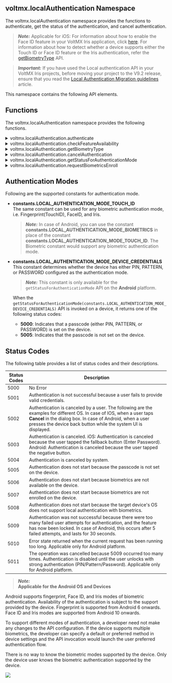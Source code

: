                             


## <a id="voltmxlocalauthentication-namespace"></a> voltmx.localAuthentication Namespace


The voltmx.localAuthentication namespace provides the functions to authenticate, get the status of the authentication, and cancel authentication.

> **_Note:_** Applicable for iOS: For information about how to enable the Face ID feature in your VoltMX Iris application, click [here](../../../Iris/iris_user_guide/Content/Support_for_iPhoneX.md). For information about how to detect whether a device supports either the Touch ID or Face ID feature or the Iris authentication, refer the [getBiometryType](#biometryofDevice) API.

> **_Important:_** If you have used the Local authentication API in your VoltMX Iris projects, before moving your project to the V9.2 release, ensure that you read the [Local Authentication Migration guidelines](https://support.hcltechsw.com/community?id=community_question&sys_id=3994d4151b58e8142518542f0a4bcb66&view_source=searchResult) article.
<!-- > **_Important:_** If you have used the Local authentication API in your VoltMX Iris V8 projects, before moving your project to the V9 release, ensure that you read the [Local Authentication Migration guidelines](https://basecamp.voltmx.com/s/feed/0D52K00004LZUWw) article on the Base Camp. -->

This namespace contains the following API elements.

Functions
---------

The voltmx.localAuthentication namespace provides the following functions.


<details close markdown="block"><summary>voltmx.localAuthentication.authenticate</summary>

* * *

The API is used to authenticate the user with configurable system UI.

> **_Note:_** Call the `voltmx.localAuthentication.authenticate` API only if the `[voltmx.localAuthentication.getStatusForAuthenticationMode](#getStatusForAuthenticationMode)` API returns the success status code (5000).

<b>Syntax</b>

```

voltmx.localAuthentication.authenticate(  
    authenticationMode,  
    statusCallback,  
    configMap);
```

<b>Input Parameters</b>

  
| Parameter | Description |
| --- | --- |
| authenticationMode | Specifies the biometric authentication mode for which the status is requested. The data type is constant. For the authentication modes, see [Authentication Modes](#authentication-modes). |
| statusCallBack (status, message) | A callback conveys the status of the authentication with appropriate status and message. The default value is **nil**. For status code, see the [Status Codes](#status-codes) section. |
| configMap | Specifies the configuration dictionary for the system authentication UI. The configMap parameter uses keys listed in the table below. **promptMessage:** Message to be displayed on the screen. This key is used to set title in the System UI, applicable for both the iOS and the Android platforms. This is a mandatory key. **fallbackTitle:** Allows you to edit the default text, "Enter Password" on the native pop-up, which is displayed when user authentication fails using Touch ID or Face ID. This is applicable only for the iOS platform. This is a mandatory key. **policy**: Use this key to set the local authentication policy. This is applicable only for the iOS platform. The value of this key is set to `constants.LOCAL_AUTHENTICATION_POLICY_DEV_OWNER_AUTH_WITH_BIOMETRICS`, by default. This is an optional key. Depending on the type of local authentication policy, the policy key can have the following values:constants.LOCAL\_AUTHENTICATION\_POLICY\_DEV\_OWNER\_AUTH\_WITH\_BIOMETRICSconstants.LOCAL\_AUTHENTICATION\_POLICY\_DEV\_OWNER\_AUTH **subTitle:** Use this key to set a subtitle in the System UI. This is an optional key applicable only for the Android platform. **deviceCredentialAllowed**: Use this key to enable device credentials in the System UI. This is an optional key applicable only for the Android platform. The default value is false. > **_Note:_** When you set the deviceCredentialAllowed key, the negativeButtonText property is ignored, and the cancelAuthentication() API does not cancel an authentication in progress. This property allows the user to authenticate even with the device credentials (PIN/PASSWORD, PATTERN) which the user registered in the device settings. **confirmationRequired**: After a user has been authenticated successfully, use this key to enable the Confirmation button. This key acts as a hint to the system to request for a confirmation from the user after a biometric authentication. For example, the Face and Iris authentication are passive implicit modalities that do not require a user action to be performed for execution. > **_Note:_** As this key acts as a hint to the system, the system may choose to ignore this flag. If the system chooses to ignore this flag, it will require confirmation, by default. For example, if you disable implicit authentication in the settings, or if it does not apply to a modality (e.g. Fingerprint), the System may choose to ignore this key. A typical use case for not requiring confirmation would be low-risk transactions, such as re-authenticating a recently authenticated application. Likewise, A typical use case for requiring confirmation would be for authorizing a purchase. This is an optional key applicable only for devices running on Android Q and later versions. **negativeButtonText**: Use this key to set the text for the negative button in the System UI. The default value for this key is **Negative Button**. This is an optional key applicable only for the Android platform. The negative button typically works as a Cancel button, but can be used as an alternate method to request authentication. For example, it can be used to request for a back up password. This key can be used to implement custom authentication. > **_Note:_** When you select the negative button, the callback of the authenticate() API returns the 5003 error code. > **_Note:_** When you set the deviceCredentialsAllowed key, the negativeButtonText property is ignored, |

<b>Example</b>

```
function statusCB(status, message) {    
    if (status == 5000)    {       
        voltmx.ui.Alert({  
            message: "AUTHENTICATION SUCCESSFULL",  
            alertType: constants.ALERT_TYPE_INFO,  
            yesLabel: "Close"  
        }, {});     
    }    
    else    {       
        var messg = status + message;     
        voltmx.ui.Alert({  
            message: messg,  
            alertType: constants.ALERT_TYPE_INFO,  
            yesLabel: "Close"  
        }, {});    
    }  
}  
function authUsingTouchID() {  
    var configMap = {  
        "promptMessage": "PLEASE AUTHENTICATE USING YOUR TOUCH ID",  
        "fallbackTitle": "Please enter your Password"  
        "description": "Description",  
        "policy": constants.LOCAL_AUTHENTICATION_POLICY_DEV_OWNER_AUTH_WITH_BIOMETRICS,  
        "subTitle": "sub title",  
        "deviceCredentialAllowed": true,  
        "confirmationRequired": true,  
        "negativeButtonText": "Negative"  
    };    
    voltmx.localAuthentication.authenticate(constants.LOCAL_AUTHENTICATION_MODE_BIOMETRICS, statusCB, configMap);  
}
```

> **_Note:_** The **fallbackTitle** and **policy** keys are only available for the iOS platform. The **subTitle**, **deviceCredentialAllowed**, **confirmationRequired**, and **negativeButtonText** keys are only available for the Android platform.

<b>Return Values</b>

No

<b>Remarks</b>

> **_Note:_** For iOS devices, depending on the type of biometric authentication available, the promptMessage is either **PLEASE AUTHENTICATE USING YOUR TOUCH ID** or **PLEASE AUTHENTICATE USING YOUR FACE ID**. You can know the type of biometric authentication available using the getBiometyType API.

> **_Note:_** If you assign an empty string, “ ” to the fallbackTitle key, the Enter Password button will be hidden. If the fallbackTitle key is not defined in the configMap parameter, the default (Enter Password) value is displayed.

<b>Platform Availability</b>

*   iOS
*   Android

* * *

</details>
<details close markdown="block"><summary>voltmx.localAuthentication.checkFeatureAvailability</summary>

* * *

The checkFeatureAvailability API provides information about the availability of local authentication-related system features in the device.

This API only indicates whether the device supports the specified feature. It does not indicate whether the feature is enabled or if the corresponding authentication data is registered with the device.

<b>Syntax</b>

```

voltmx.localAuthentication.checkFeatureAvailability();
```

<b>Input Parameters</b>

One or more values of **face**, **fingerprint**, **iris** as a list.

<b>Example</b>

> ```
var result = voltmx.localAuthentication.checkFeatureAvailability(["face", "fingerprint", "iris"]);  
> if (result.fingerprint == voltmx.localAuthentication.FEATURE_AVAILABLE) {  
>     alert("Fingerprint system feature is present in the device");  
> }
> ```

<b>Return Values</b>

A key-value pair in a JS object. The key is any of the **face**, **fingerprint**, or **iris** values. The value is any of the following constants:

>   
> | Return Value | Description |
> | --- | --- |
> | voltmx.localAuthentication.FEATURE\_AVAILABLE | The API returns this constant when the device supports the specified system feature. |
> | voltmx.localAuthentication.FEATURE\_NOT\_AVAILABLE | The API returns this constant when the device does not support the specified system feature. |
> | voltmx.localAuthentication.FEATURE\_UNKNOWN | The API returns this constant if the specified feature is unsupported on the device, The API can detect support for the **face** and **iris** features in devices that run on Android 10 (API level 29), and later versions. Support to detect the **fingerprint** feature is present in Android 6 (and later) devices. |

 

<b>Remarks</b>

This API behaves in accordance to the native Android `packageManager.hasSystemFeature()` API.

<b>Platform Availability</b>

*   Android

* * *

</details>
<details close markdown="block"><summary>voltmx.localAuthentication.getBiometryType</summary>

* * *

This API differentiates whether a device supports either the Touch ID or Face ID feature. The voltmx.localAuthentication.getBiometryType API is available from iOS 11.

<b>Syntax</b>

```

voltmx.localAuthentication.getBiometryType();
```

<b>Example</b>

```
function getBiometryTypeOfDevice() {
    var promptMessage = "Sign in with ";
    switch (voltmx.localAuthentication.getBiometryType()) {
        case constants.BIOMETRY_TYPE_NONE:
            // Handle the case if the device doesn't support any biometryType
            break;
        case constants.BIOMETRY_TYPE_TOUCHID:
            promptMessage += "TouchID";
            break;
        case constants.BIOMETRY_TYPE_FACEID:
            promptMessage += "FaceID";
            break;
        case constants.BIOMETRY_TYPE_UNDEFINED:
            // Handle the case if the device is not a iOS11 device or later
            break;
    }
}
```

<b>Return Values</b>

  
| Return Value | Description |
| --- | --- |
| constants.BIOMETRY\_TYPE\_NONE | If there is no biometric authentication in the device. |
| constants.BIOMETRY\_TYPE\_TOUCHID | If the device supports Touch ID authentication. |
| constants.BIOMETRY\_TYPE\_FACEID | If the device supports Face ID authentication. |
| constants.BIOMETRY\_TYPE\_UNDEFINED | If this API is called on the device with OS earlier than iOS11. |

 

<b>Remarks</b>

Face ID is the new biometric authentication that Apple has introduced with iPhoneX. This API will help to customize the prompt message in voltmx.localAuthentication.authenticate. Depending on the type of authentication available, the prompt message is **Sign in with FaceID** or **Sign in with TouchID**.

<b>Platform Availability</b>

*   iOS

* * *

</details>
<details close markdown="block"><summary>voltmx.localAuthentication.cancelAuthentication</summary>

* * *

The API cancels the current authentication process.

> **_Note:_** This API won't work if the **[deviceCredentialAllowed](#deviceCredentialAllowed)** key in the [authenticate()](#authenticate) is set to true.

<b>Syntax</b>

```

voltmx.localAuthentication.cancelAuthentication();
```

<b>Example</b>

```
var cancelButton = voltmx.ui.Button({
    onClick: btnOnClick
});
function btnOnClick() {
    voltmx.localAuthentication.cancelAuthentication()
}
```

<b>Return Values</b>

  
| Return Value | Description |
| --- | --- |
| status | The 5004 status code is returned indicating the authentication is canceled. |

 

<b>Remarks</b>

The API is available only for the Android platform.

<b>Platform Availability</b>

*   Android

* * *

</details>
<details close markdown="block"><summary>voltmx.localAuthentication.getStatusForAuthenticationMode</summary>

* * *

The API returns the usability status of the authentication.

> **_Note:_** For information about how to detect whether a device supports either the Touch ID or Face ID biometrics, refer the [getBiometryType](#biometryofDevice) API.

<b>Syntax</b>

```

voltmx.localAuthentication.getStatusForAuthenticationMode(  
    authenticationMode);
```

<b>Input Parameters</b>

  
| Parameter | Description |
| --- | --- |
| authenticationMode | Specifies the authentication mode for which the status is requested. The data type is constant. For the authentication modes, see [Authentication Modes](#authentication-modes). |

 

<b>Example</b>

```
function isAuthUsingTouchSupported() {    
    var status = voltmx.localAuthentication.getStatusForAuthenticationMode(constants.LOCAL_AUTHENTICATION_MODE_TOUCH_ID);    
    if (status == 5000)    {     
        voltmx.ui.Alert({  
            message: "AUTHENTICATION BY TOUCHID SUPPORTED",  
            alertType: constants.ALERT_TYPE_INFO,  
            yesLabel: "Close"  
        }, {});     
    }    
    else    {       
        var msg = "TOUCHID AUTHENTICATION RETURNED THE STATUS ::" + status;     
        voltmx.ui.Alert({  
            message: status,  
            alertType: constants.ALERT_TYPE_INFO,  
            yesLabel: "Close"  
        }, {});     
    }  
}
```

<b>Return Values</b>

| Return Value | Description |
| --- | --- |
| status | A status code is returned indicating the usability status of authentication. For status codes, see the [Status Codes](#status-codes) section. |

<b>Remarks</b>

Using the API, you can verify whether local authentication is supported on the device.

Even when the `getStatusForAuthenticationMode(constants.LOCAL_AUTHENTICATION_MODE_BIOMETRICS)` API returns a **5005** status code (biometrics not set on the device), you can display a System Authentication prompt with either PIN, PATTERN, or PASSWORD by following these steps:

> 1.  Check if device credentials are configured for the device by invoking the `getStatusForAuthenticationMode(constants.LOCAL_AUTHENTICATION_MODE_DEVICE_CREDENTIALS)` API.
> 2.  If the credentials are configured, invoke the `[authenticate](#authenticate)` API with the `deviceCredentialAllowed` parameter set to **True**.

<b>Platform Availability</b>

*   iOS
*   Android

* * *

</details>
<details close markdown="block"><summary>voltmx.localAuthentication.requestBiometricsEnroll</summary>

* * *

When biometrics are not enrolled on the device, and you invoke the authenticate() API, the **5007** (Authentication does not start because biometrics are not enrolled on the device) error code is returned. In such cases, developers can use the requestBiometricsEnroll API to direct app users to the device settings page, where they can enroll for biometrics and setup device credentials such as PIN/Pattern/Password, if necessary.

<b>Syntax</b>

```
kony.localAuthentication.requestBiometricsEnroll(statusCallback,configMap);
```

<b>Input Parameters</b>

<table style="width: 100%;margin-left: 0;margin-right: auto;mc-table-style: url('resources/tablestyles/basic.css');" class="TableStyle-TemenosTables" cellspacing="0">
    <colgroup><col class="TableStyle-TemenosTables-Column-Column1">
    <col class="TableStyle-TemenosTables-Column-Column1">
    </colgroup><thead>
        <tr class="TableStyle-TemenosTables-Head-Header1">
            <th class="TableStyle-TemenosTables-HeadE-Column1-Header1" scope="col">Parameter</th>
            <th class="TableStyle-TemenosTables-HeadD-Column1-Header1" scope="col">Description</th>
        </tr>
    </thead>
    <tbody>
        <tr class="TableStyle-TemenosTables-Body-Body1">
            <td class="TableStyle-TemenosTables-BodyE-Column1-Body1">statusCallBack (status, message, info) [function]</td>
            <td class="TableStyle-TemenosTables-BodyD-Column1-Body1">
                <p>A callback function that conveys the status of the authentication with an appropriate status code. The API returns one of the following status codes:</p>
                <ul>
                    <li><b>5018</b>: This is returned when any of the specified authenticators is already enrolled.</li>
                    <li><b>5019</b>: This is returned when all the specified authenticators are not supported.</li>
                    <li><b>5020</b>: This is returned on successful enrollment of the given authenticator.</li>
                    <li><b>5021</b>: This is returned on failure in the enrollment of the given authenticator.</li>
                </ul>
            </td>
        </tr>
        <tr class="TableStyle-TemenosTables-Body-Body1">
            <td class="TableStyle-TemenosTables-BodyB-Column1-Body1">configMap [dictionary]</td>
            <td class="TableStyle-TemenosTables-BodyA-Column1-Body1">
                <p>Specifies the configuration dictionary for the API. The configMap parameter uses the following keys:</p>
                <ul>
                    <li>
                        <p><b><a name="authenticators"></a>authenticators</b>: Use this key to specify the type of <a href="#authenticators">authenticators</a> required in the device. You can also specify multiple (a combination of) authenticators as a list. When the specified authenticators are present in the device but the device has not been enrolled for biometrics, the system displays the biometric enrollment settings screen to the user.</p>
                        <p> If authenticators are not specified, the device picks the default value for the authenticator, DEVICE_CREDENTIAL. This is an optional key applicable only for the Android platform. </p>
                    </li>
                </ul>
                <div class="Note" data-mc-autonum="<b><span style=&quot;color: #293276;&quot; class=&quot;mcFormatColor&quot;>NOTE: </span></b>"><span class="autonumber"><span><b><span style="color: #293276;" class="mcFormatColor">NOTE: </span></b></span></span>
                    <ul>
                        <li>On Android 11 (API level 30, or later) devices, the API supports the kony.localAuthentication.BIOMETRIC_STRONG, kony.localAuthentication.BIOMETRIC_WEAK, and the kony.localAuthentication.DEVICE_CREDENTIAL authenticators.</li>
                        <li> On Android 9 and Android 10 (API level 28 and 29) devices, the API supports the kony.localAuthentication.BIOMETRIC_WEAK and the kony.localAuthentication.DEVICE_CREDENTIAL authenticators.</li>
                        <li> On devices that use Android versions prior to Android 8.1 (API level 27), the API supports only the  kony.localAuthentication.DEVICE_CREDENTIAL authenticator.</li>
                    </ul>
                </div>
            </td>
        </tr>
    </tbody>
</table>

<b>Example</b>

```
resultCallback: function(info) {
      alert("status code : "+ info.status);
},
enrommBiometric : function(){
      var configMap = {
          "authenticators": [kony.localAuthentication.BIOMETRIC_WEAK, kony.localAuthentication DEVICE_CREDENTIAL],
          "callback" : this.resultCallback
      };
      kony.localAuthentication.enrollBiometrics(configMap);
}
```

<b>Return Values</b>

None

<b>API Behavior</b>

Based on the authenticator specified in the configMap parameter, and the configuration status of device credentials, the behavior of the API varies as follows:

<table style="width: 100%;margin-left: 0;margin-right: auto;mc-table-style: url('resources/tablestyles/basic.css');" class="TableStyle-TemenosTables" cellspacing="0"><colgroup><col class="TableStyle-TemenosTables-Column-Column1"><col class="TableStyle-TemenosTables-Column-Column1"><col class="TableStyle-TemenosTables-Column-Column1"></colgroup><thead><tr class="TableStyle-TemenosTables-Head-Header1"><th class="TableStyle-TemenosTables-HeadE-Column1-Header1" scope="col">Input Authenticator</th><th class="TableStyle-TemenosTables-HeadE-Column1-Header1" scope="col">Output Behavior when Device Credentials are not set </th><th class="TableStyle-TemenosTables-HeadD-Column1-Header1" scope="col">Output Behavior when Device Credentials are already set </th></tr></thead><tbody><tr class="TableStyle-TemenosTables-Body-Body1"><td class="TableStyle-TemenosTables-BodyE-Column1-Body1">[kony.localAuthentication.DEVICE_CREDENTIAL]</td><td class="TableStyle-TemenosTables-BodyE-Column1-Body1"><p>The user is directed to the settings screen to register for device credentials such as PIN, Pattern, or Password.</p><p><img src="resources/images/devcred.png" style="width: 177;height: 115;"></p></td><td class="TableStyle-TemenosTables-BodyD-Column1-Body1"><p>The API returns the 5018 status code.</p></td></tr><tr class="TableStyle-TemenosTables-Body-Body1"><td class="TableStyle-TemenosTables-BodyE-Column1-Body1">[kony.localAuthentication.BIOMETRIC_WEAK]</td><td class="TableStyle-TemenosTables-BodyE-Column1-Body1"><p> In devices that use Android API levels less than or equal to 27 (&lt;= 27), the API returns the 5019 status code.</p><p> In devices that use Android API levels greater than or equal to 28 (&gt;=28), the following system prompt appears.</p><p><img src="resources/images/biometric+devcred.png"></p><p>If the device does not support the BIOMETRIC_WEAK authenticator, the API returns the 5019 status code.</p></td><td class="TableStyle-TemenosTables-BodyD-Column1-Body1"><p> In devices that use Android API levels less than or equal to 27 (&lt;= 27), the API returns the 5019 status code.</p><p> In devices that use Android API levels greater than or equal to 28 (&gt;=28), the user must first authenticate with the current credential (such as PIN, pattern, or password) used on the device. After confirmation, the user is directed to register for biometrics on the device.</p><p><img src="resources/images/reenterpin.png"></p><p><img src="resources/images/fingerprint.png"></p><p><img src="resources/images/configurebiometric.png"></p><p>If the device does not support the BIOMETRIC_WEAK authenticator, the API returns the 5019 status code.</p></td></tr><tr class="TableStyle-TemenosTables-Body-Body1"><td class="TableStyle-TemenosTables-BodyE-Column1-Body1">[kony.localAuthentication.BIOMETRIC_STRONG]</td><td class="TableStyle-TemenosTables-BodyE-Column1-Body1"><p> In devices that use Android API levels less than or equal to 29 (&lt;= 29), the API returns the 5019 status code.</p><p> In devices that use Android API levels greater than or equal to 30 (&gt;=30), the following system prompt appears.</p><p><img src="resources/images/biometric+devcred.png"></p><p>If the device does not support the BIOMETRIC_STRONG authenticator, the API returns the 5019 status code.</p></td><td class="TableStyle-TemenosTables-BodyD-Column1-Body1"><p> In devices that use Android API levels less than or equal to 29 (&lt;= 29), the API returns the 5019 status code.</p><p> In devices that use Android API levels greater than or equal to 30 (&gt;=30), the user must first authenticate with the current credential (such as PIN, pattern, or password) used on the device. After confirmation, the user is directed to register for biometrics on the device.</p><p><img src="resources/images/reenterpin.png"></p><p><img src="resources/images/fingerprint.png"></p><p><img src="resources/images/configurebiometric.png"></p><p>If the device does not support the BIOMETRIC_STRONG authenticator, the API returns the 5019 status code.</p></td></tr><tr class="TableStyle-TemenosTables-Body-Body1"><td class="TableStyle-TemenosTables-BodyE-Column1-Body1"><p>[kony.localAuthentication.BIOMETRIC_WEAK,  kony.localAuthentication.BIOMETRIC_STRONG, kony.localAuthentication.DEVICE_CREDENTIAL]

</p><p class="Note" data-mc-autonum="<b><span style=&quot;color: #293276;&quot; class=&quot;mcFormatColor&quot;>NOTE: </span></b>"><span class="autonumber"><span><b><span style="color: #293276;" class="mcFormatColor">NOTE: </span></b></span></span>BIOMETRIC_WEAK is a superset of BIOMETRIC_STRONG and is defined such that BIOMETRIC_STRONG | BIOMETRIC_WEAK == BIOMETRIC_WEAK</p></td><td class="TableStyle-TemenosTables-BodyE-Column1-Body1"><p> In devices that use Android API levels less than or equal to 27 (&lt;= 27), the API only considers the DEVICE_CREDENTIAL authenticator.</p><p> In devices that use Android API levels greater than or equal to 28 (&gt;=30), the following system prompt appears.</p><p><img src="resources/images/biometric+devcred.png"></p><p>If the device does not support the BIOMETRIC_WEAK or BIOMETRIC_STRONG authenticators, the user is directed to the settings screen to register for device credentials such as PIN, Pattern, or Password.</p><p><img src="resources/images/devcred.png" style="width: 177;height: 115;"></p></td><td class="TableStyle-TemenosTables-BodyD-Column1-Body1"><p>The API displays the following message:</p><p>One of the specified authenticator (kony.localAuthentication.DEVICE_CREDENTIAL) is already enrolled.</p><p>If the device does not support the BIOMETRIC_WEAK or BIOMETRIC_STRONG authenticators, the API returns the 5018 status code.</p></td></tr><tr class="TableStyle-TemenosTables-Body-Body1"><td class="TableStyle-TemenosTables-BodyE-Column1-Body1"><p>[kony.localAuthentication.BIOMETRIC_WEAK, kony.localAuthentication.BIOMETRIC_STRONG]</p><p class="Note" data-mc-autonum="<b><span style=&quot;color: #293276;&quot; class=&quot;mcFormatColor&quot;>NOTE: </span></b>"><span class="autonumber"><span><b><span style="color: #293276;" class="mcFormatColor">NOTE: </span></b></span></span>BIOMETRIC_WEAK is a superset of BIOMETRIC_STRONG and is defined such that BIOMETRIC_STRONG | BIOMETRIC_WEAK == BIOMETRIC_WEAK</p></td><td class="TableStyle-TemenosTables-BodyE-Column1-Body1"><p> In devices that use Android API levels less than or equal to 27 (&lt;= 27), the API returns the 5019 status code.</p><p> In devices that use Android API levels greater than or equal to 28 (&gt;=28), the following system prompt appears.</p><p><img src="resources/images/biometric+devcred.png"></p><p>If the device does not support the BIOMETRIC_WEAK or BIOMETRIC_STRONG authenticators, the user is directed to the settings screen to register for device credentials such as PIN, Pattern, or Password.</p><p><img src="resources/images/devcred.png" style="width: 177;height: 115;"></p></td><td class="TableStyle-TemenosTables-BodyD-Column1-Body1"><p> In devices that use Android API levels less than or equal to 27 (&lt;= 27), the API returns the 5019 status code.</p><p> In devices that use Android API levels greater than or equal to 28 (&gt;=28), the user must first authenticate with the current credential (such as PIN, pattern, or password) used on the device. After confirmation, the user is directed to register for biometrics on the device.</p><p><img src="resources/images/reenterpin.png"></p><p><img src="resources/images/fingerprint.png"></p><p><img src="resources/images/configurebiometric.png"></p></td></tr><tr class="TableStyle-TemenosTables-Body-Body1"><td class="TableStyle-TemenosTables-BodyE-Column1-Body1">[kony.localAuthentication.BIOMETRIC_WEAK, kony.localAuthentication.DEVICE_CREDENTIAL] </td><td class="TableStyle-TemenosTables-BodyE-Column1-Body1"><p> In devices that use Android API levels less than or equal to 27 (&lt;= 27), the API only considers the DEVICE_CREDENTIAL authenticator.</p><p> In devices that use Android API levels greater than or equal to 28 (&gt;=28), the following system prompt appears.</p><p><img src="resources/images/biometric+devcred.png"></p><p>If the device does not support the BIOMETRIC_WEAK authenticator, the user is directed to the settings screen to register for device credentials such as PIN, Pattern, or Password.</p><p><img src="resources/images/devcred.png" style="width: 177;height: 115;"></p></td><td class="TableStyle-TemenosTables-BodyD-Column1-Body1"><p>The API displays the following message:</p><p>One of the specified authenticator (kony.localAuthentication.DEVICE_CREDENTIAL) is already enrolled.</p><p>If the device does not support the BIOMETRIC_WEAK or BIOMETRIC_STRONG authenticators, the API returns the 5018 status code.</p></td></tr><tr class="TableStyle-TemenosTables-Body-Body1"><td class="TableStyle-TemenosTables-BodyB-Column1-Body1">[kony.localAuthentication.BIOMETRIC_STRONG, kony.localAuthentication.DEVICE_CREDENTIAL]</td><td class="TableStyle-TemenosTables-BodyB-Column1-Body1"><p> In devices that use Android API levels less than or equal to 29 (&lt;= 29), the API only considers the DEVICE_CREDENTIAL authenticator.</p><p> In devices that use Android API levels greater than or equal to 30 (&gt;=30), the following system prompt appears.</p><p><img src="resources/images/biometric+devcred.png"></p><p>If the device does not support the BIOMETRIC_STRONG authenticator, the user is directed to the settings screen to register for device credentials such as PIN, Pattern, or Password.</p><p><img src="resources/images/devcred.png" style="width: 177;height: 115;"></p></td><td class="TableStyle-TemenosTables-BodyA-Column1-Body1"><p>The API displays the following message:</p><p>One of the specified authenticator (kony.localAuthentication.DEVICE_CREDENTIAL) is already enrolled.</p><p>If the device does not support the BIOMETRIC_WEAK or BIOMETRIC_STRONG authenticators, the API returns the 5018 status code.</p></td></tr></tbody></table>

> NOTE: The screens are only for the purpose of illustration, and may differ from device to device.
> The screenshots displayed in the table have been captured on an Android emulator that uses Android API level 30.

<b>Platform Availability</b>

*   Android

* * *

</details>

Authentication Modes
--------------------

Following are the supported constants for authentication mode.

*   **constants.LOCAL\_AUTHENTICATION\_MODE\_TOUCH\_ID**  
    The same constant can be used for any biometric authentication mode, i.e. Fingerprint(TouchID), FaceID, and Iris.
    
    > **_Note:_** In case of Android, you can use the constant **constants.LOCAL\_AUTHENTICATION\_MODE\_BIOMETRICS** in place of the constant **constants.LOCAL\_AUTHENTICATION\_MODE\_TOUCH\_ID**. The Biometric constant would support any biometric authentication mode.
    
*   **constants.LOCAL\_AUTHENTICATION\_MODE\_DEVICE\_CREDENTIALS**  
    This constant determines whether the device has either PIN, PATTERN, or PASSWORD configured as the authentication mode.
    
    > **_Note:_** This constant is only available for the `getStatusForAuthenticationMode` API on the **Android** platform.
    
    When the `getStatusForAuthenticationMode(constants.LOCAL_AUTHENTICATION_MODE_DEVICE_CREDENTIALS)` API is invoked on a device, it returns one of the following status codes:
    
    *   **5000**: Indicates that a passcode (either PIN, PATTERN, or PASSWORD) is set on the device.
    *   **5005**: Indicates that the passcode is not set on the device.

Status Codes
------------

The following table provides a list of status codes and their descriptions.

  
| Status Codes | Description |
| --- | --- |
| 5000 | No Error |
| 5001 | Authentication is not successful because a user fails to provide valid credentials. |
| 5002 | Authentication is canceled by a user. The following are the examples for different OS. In case of IOS, when a user taps **Cancel** in the dialog box. In case of Android, when a user presses the device back button while the system UI is displayed. |
| 5003 | Authentication is canceled. iOS: Authentication is canceled because the user tapped the fallback button (Enter Password). Android: Authentication is canceled because the user tapped the negative button. |
| 5004 | Authentication is canceled by system. |
| 5005 | Authentication does not start because the passcode is not set on the device. |
| 5006 | Authentication does not start because biometrics are not available on the device. |
| 5007 | Authentication does not start because biometrics are not enrolled on the device. |
| 5008 | Authentication does not start because the target device's OS does not support local authentication with biometrics. |
| 5009 | Authentication was not successful because there were too many failed user attempts for authentication, and the feature has now been locked. In case of Android, this occurs after 5 failed attempts, and lasts for 30 seconds. |
| 5010 | Error state returned when the current request has been running too long. Applicable only for Android platform. |
| 5011 | The operation was cancelled because 5009 occurred too many times. Authentication is disabled until the user unlocks with strong authentication (PIN/Pattern/Password). Applicable only for Android platform. |

> **_Note:_**  
**Applicable for the Android OS and Devices**  
  
Android supports fingerprint, Face ID, and Iris modes of biometric authentication. Availability of the authentication is subject to the support provided by the device. Fingerprint is supported from Android 6 onwards. Face ID and Iris modes are supported from Android 10 onwards.  
  
To support different modes of authentication, a developer need not make any changes to the API configuration. If the device supports multiple biometrics, the developer can specify a default or preferred method in device settings and the API invocation would launch the user preferred authentication flow.  
  
There is no way to know the biometric modes supported by the device. Only the device user knows the biometric authentication supported by the device.

</details>

![](resources/prettify/onload.png)
